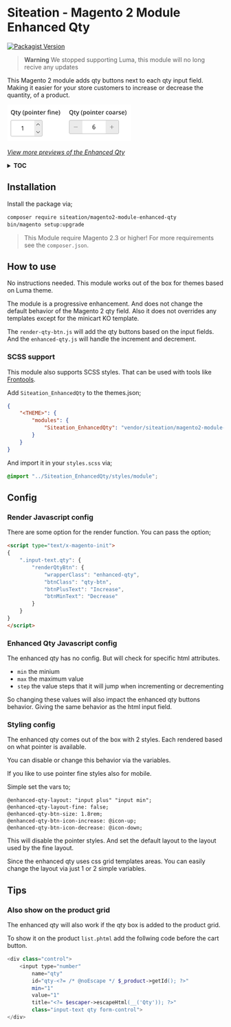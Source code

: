 # Siteation - Magento 2 Module Enhanced Qty

[![Packagist Version](https://img.shields.io/packagist/v/siteation/magento2-module-enhanced-qty)](https://packagist.org/packages/siteation/magento2-module-enhanced-qty)

> **Warning** We stopped supporting Luma,
> this module will no long recive any updates

This Magento 2 module adds qty buttons next to each qty input field.
Making it easier for your store customers to increase or decrease the quantity,
of a product.

![preview of the quantity buttons in action](previews/preview.gif)

_[View more previews of the Enhanced Qty](previews)_

<details><summary><strong>TOC</strong></summary>

- [Installation](#installation)
- [How to use](#how-to-use)
  - [SCSS support](#scss-support)
- [Config](#config)
  - [Render Javascript config](#render-javascript-config)
  - [Enhanced Qty Javascript config](#enhanced-qty-javascript-config)
  - [Styling config](#styling-config)
- [Tips](#tips)
  - [Also show on the product grid](#also-show-on-the-product-grid)

</details>

## Installation

Install the package via;

```bash
composer require siteation/magento2-module-enhanced-qty
bin/magento setup:upgrade
```

> This Module require Magento 2.3 or higher!
> For more requirements see the `composer.json`.

## How to use

No instructions needed.
This module works out of the box for themes based on Luma theme.

The module is a progressive enhancement.
And does not change the default behavior of the Magento 2 qty field.
Also it does not overrides any templates except for the minicart KO template.

The `render-qty-btn.js` will add the qty buttons based on the input fields.
And the `enhanced-qty.js` will handle the increment and decrement.

### SCSS support

This module also supports SCSS styles.
That can be used with tools like [Frontools](https://github.com/SnowdogApps/magento2-frontools).

Add `Siteation_EnhancedQty` to the themes.json;

```json
{
    "<THEME>": {
        "modules": {
            "Siteation_EnhancedQty": "vendor/siteation/magento2-module-enhanced-qty/view/frontend"
        }
    }
}
```

And import it in your `styles.scss` via;

```scss
@import "../Siteation_EnhancedQty/styles/module";
```

## Config

### Render Javascript config

There are some option for the render function.
You can pass the option;

```html
<script type="text/x-magento-init">
{
    ".input-text.qty": {
        "renderQtyBtn": {
            "wrapperClass": "enhanced-qty",
            "btnClass": "qty-btn",
            "btnPlusText": "Increase",
            "btnMinText": "Decrease"
        }
    }
}
</script>
```

### Enhanced Qty Javascript config

The enhanced qty has no config.
But will check for specific html attributes.

- `min` the minium
- `max` the maximum value
- `step` the value steps that it will jump when incrementing or decrementing

So changing these values will also impact the enhanced qty buttons behavior.
Giving the same behavior as the html input field.

### Styling config

The enhanced qty comes out of the box with 2 styles.
Each rendered based on what pointer is available.

You can disable or change this behavior via the variables.

If you like to use pointer fine styles also for mobile.

Simple set the vars to;

```less
@enhanced-qty-layout: "input plus" "input min";
@enhanced-qty-layout-fine: false;
@enhanced-qty-btn-size: 1.8rem;
@enhanced-qty-btn-icon-increase: @icon-up;
@enhanced-qty-btn-icon-decrease: @icon-down;
```

This will disable the pointer styles.
And set the default layout to the layout used by the fine layout.

Since the enhanced qty uses css grid templates areas.
You can easily change the layout via just 1 or 2 simple variables.

## Tips

### Also show on the product grid

The enhanced qty will also work if the qty box is added to the product grid.

To show it on the product `list.phtml` add the follwing code before the cart button.

```php
<div class="control">
    <input type="number"
        name="qty"
        id="qty-<?= /* @noEscape */ $_product->getId(); ?>"
        min="1"
        value="1"
        title="<?= $escaper->escapeHtml(__('Qty')); ?>"
        class="input-text qty form-control">
</div>
```
